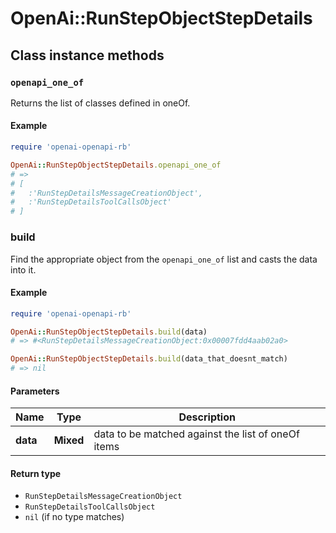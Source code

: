 # OpenAi::RunStepObjectStepDetails

## Class instance methods

### `openapi_one_of`

Returns the list of classes defined in oneOf.

#### Example

```ruby
require 'openai-openapi-rb'

OpenAi::RunStepObjectStepDetails.openapi_one_of
# =>
# [
#   :'RunStepDetailsMessageCreationObject',
#   :'RunStepDetailsToolCallsObject'
# ]
```

### build

Find the appropriate object from the `openapi_one_of` list and casts the data into it.

#### Example

```ruby
require 'openai-openapi-rb'

OpenAi::RunStepObjectStepDetails.build(data)
# => #<RunStepDetailsMessageCreationObject:0x00007fdd4aab02a0>

OpenAi::RunStepObjectStepDetails.build(data_that_doesnt_match)
# => nil
```

#### Parameters

| Name | Type | Description |
| ---- | ---- | ----------- |
| **data** | **Mixed** | data to be matched against the list of oneOf items |

#### Return type

- `RunStepDetailsMessageCreationObject`
- `RunStepDetailsToolCallsObject`
- `nil` (if no type matches)

